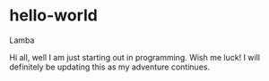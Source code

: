 # hello-world
Lamba

Hi all, well I am just starting out in programming.  Wish me luck! I will definitely be updating this as my adventure continues.
